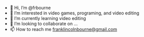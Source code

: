 - 👋 Hi, I’m @frbourne
- 👀 I’m interested in video games, programing, and video editing
- 🌱 I’m currently learning video editing
- 💞️ I’m looking to collaborate on ...
- 📫 How to reach me franklincolnbourne@gmail.com

<!---
frbourne/frbourne is a ✨ special ✨ repository because its `README.md` (this file) appears on your GitHub profile.
You can click the Preview link to take a look at your changes.
--->
